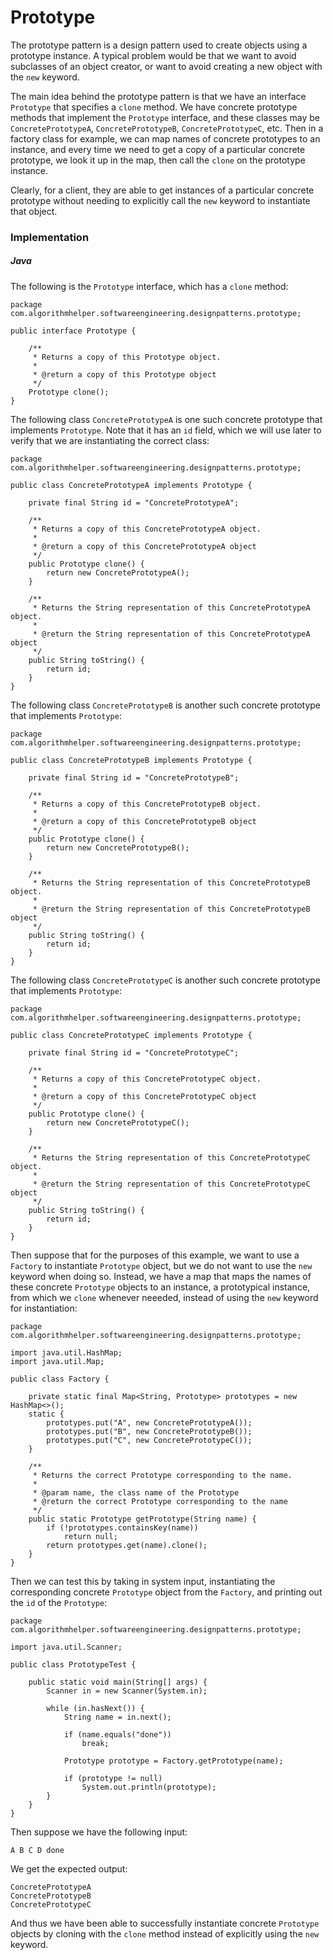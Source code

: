 # Prototype

The prototype pattern is a design pattern used to create objects using a prototype instance. A 
typical problem would be that we want to avoid subclasses of an object creator, or want to avoid 
creating a new object with the `new` keyword. 

The main idea behind the prototype pattern is that we have an interface `Prototype` that specifies
a `clone` method. We have concrete prototype methods that implement the `Prototype` interface, and
these classes may be `ConcretePrototypeA`, `ConcretePrototypeB`, `ConcretePrototypeC`, etc. Then
in a factory class for example, we can map names of concrete prototypes to an instance, and every 
time we need to get a copy of a particular concrete prototype, we look it up in the map, then call
the `clone` on the prototype instance. 

Clearly, for a client, they are able to get instances of a particular concrete prototype without
needing to explicitly call the `new` keyword to instantiate that object.

### Implementation

##### Java

The following is the `Prototype` interface, which has a `clone` method:

```
package com.algorithmhelper.softwareengineering.designpatterns.prototype;

public interface Prototype {

    /**
     * Returns a copy of this Prototype object.
     *
     * @return a copy of this Prototype object
     */
    Prototype clone();
}
```

The following class `ConcretePrototypeA` is one such concrete prototype that implements `Prototype`.
Note that it has an `id` field, which we will use later to verify that we are instantiating the 
correct class:

```
package com.algorithmhelper.softwareengineering.designpatterns.prototype;

public class ConcretePrototypeA implements Prototype {

    private final String id = "ConcretePrototypeA";

    /**
     * Returns a copy of this ConcretePrototypeA object.
     *
     * @return a copy of this ConcretePrototypeA object
     */
    public Prototype clone() {
        return new ConcretePrototypeA();
    }

    /**
     * Returns the String representation of this ConcretePrototypeA object.
     *
     * @return the String representation of this ConcretePrototypeA object
     */
    public String toString() {
        return id;
    }
}
```

The following class `ConcretePrototypeB` is another such concrete prototype that implements 
`Prototype`:

```
package com.algorithmhelper.softwareengineering.designpatterns.prototype;

public class ConcretePrototypeB implements Prototype {

    private final String id = "ConcretePrototypeB";

    /**
     * Returns a copy of this ConcretePrototypeB object.
     *
     * @return a copy of this ConcretePrototypeB object
     */
    public Prototype clone() {
        return new ConcretePrototypeB();
    }

    /**
     * Returns the String representation of this ConcretePrototypeB object.
     *
     * @return the String representation of this ConcretePrototypeB object
     */
    public String toString() {
        return id;
    }
}
```

The following class `ConcretePrototypeC` is another such concrete prototype that implements 
`Prototype`:

```
package com.algorithmhelper.softwareengineering.designpatterns.prototype;

public class ConcretePrototypeC implements Prototype {

    private final String id = "ConcretePrototypeC";

    /**
     * Returns a copy of this ConcretePrototypeC object.
     *
     * @return a copy of this ConcretePrototypeC object
     */
    public Prototype clone() {
        return new ConcretePrototypeC();
    }

    /**
     * Returns the String representation of this ConcretePrototypeC object.
     *
     * @return the String representation of this ConcretePrototypeC object
     */
    public String toString() {
        return id;
    }
}
```

Then suppose that for the purposes of this example, we want to use a `Factory` to instantiate
`Prototype` object, but we do not want to use the `new` keyword when doing so. Instead, we have a 
map that maps the names of these concrete `Prototype` objects to an instance, a prototypical
instance, from which we `clone` whenever neeeded, instead of using the `new` keyword for
instantiation:

```
package com.algorithmhelper.softwareengineering.designpatterns.prototype;

import java.util.HashMap;
import java.util.Map;

public class Factory {

    private static final Map<String, Prototype> prototypes = new HashMap<>();
    static {
        prototypes.put("A", new ConcretePrototypeA());
        prototypes.put("B", new ConcretePrototypeB());
        prototypes.put("C", new ConcretePrototypeC());
    }

    /**
     * Returns the correct Prototype corresponding to the name.
     *
     * @param name, the class name of the Prototype
     * @return the correct Prototype corresponding to the name
     */
    public static Prototype getPrototype(String name) {
        if (!prototypes.containsKey(name))
            return null;
        return prototypes.get(name).clone();
    }
}
```

Then we can test this by taking in system input, instantiating the corresponding concrete 
`Prototype` object from the `Factory`, and printing out the `id` of the `Prototype`:

```
package com.algorithmhelper.softwareengineering.designpatterns.prototype;

import java.util.Scanner;

public class PrototypeTest {

    public static void main(String[] args) {
        Scanner in = new Scanner(System.in);

        while (in.hasNext()) {
            String name = in.next();

            if (name.equals("done"))
                break;

            Prototype prototype = Factory.getPrototype(name);

            if (prototype != null)
                System.out.println(prototype);
        }
    }
}
```

Then suppose we have the following input:

```
A B C D done
```

We get the expected output:

```
ConcretePrototypeA
ConcretePrototypeB
ConcretePrototypeC
```

And thus we have been able to successfully instantiate concrete `Prototype` objects by cloning
with the `clone` method instead of explicitly using the `new` keyword. 
